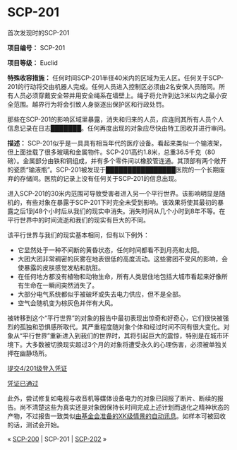 # SCP-201
                        




首次发现时的SCP-201



**项目编号：** SCP-201

**项目等级：** Euclid

**特殊收容措施：** 任何时间SCP-201半径40米内的区域为无人区。任何关于SCP-201的行动将交由机器人完成。任何人员进入控制区必须由2名安保人员陪同。所有人员必须穿戴安全带并用安全绳系在墙壁上。绳子将允许到达3米以内之最小安全范围。越界行为将会引致人身驱逐出保护区和行政处罚。

那些在SCP-201的影响区域里暴露，消失和归来的人员，应连同其所有人员个人信息记录在日志███████。任何再度出现的对象应尽快由特工回收并进行审问。

**描述：** SCP-201似乎是一具具有相当年代的医疗设备。看起来类似一个输液架，但上面挂载了很多玻璃和金属物件。SCP-201高约1.8米，总重36.5千克（80磅）。金属部分由铁和铜组成，并有多个零件间以橡胶管连通。其顶部有两个敞开的瓷质“输液瓶”。SCP-201被发现于████████████████医院的一个长期废弃的存储间。医院的记录上没有任何关于SCP-201的信息出现。

进入SCP-201的30米内范围可导致受害者进入另一个平行世界。该影响明显是随机的，有些对象在暴露于SCP-201下时完全未受到影响。该效果将使其最初的暴露之后1到48个小时后从我们的现实中消失。消失时间从几个小时到8年不等。在平行世界中的时间流逝和我们的现实有巨大的不同。

该平行世界与我们的现实基本相同，但有以下例外：

- 它显然处于一种不间断的黄昏状态，任何时间都看不到月亮和太阳。
- 大团大团非常稠密的灰雾在地表很低的高度流动。这些雾团不受风的影响，会使暴露的皮肤感觉发粘和肮脏。
- 在任何地方都没有植物和动物生命，所有人类居住地包括大城市看起来好像所有生命在一瞬间突然消失了。
- 大部分电气系统都似乎被破坏或失去电力供应，但不是全部。
- 空气会随机变为棕灰色并伴有大风。

被转移到这个“平行世界”的对象的报告中最初表现出惊奇和好奇心，它们很快被强烈的孤独和恐惧感所取代。其严重程度随对象个体和经过时间不同有很大变化。对象从“平行世界”重新进入到我们的世界时，其将引起巨大的震惊，特别是在城市环境下。大多数被切换现实超过3个月的对象将遭受永久的心理伤害，必须被单独关押在幽静场所。


<a shape='rect' class='collapsible-block-link' href='javascript:;'>&#25552;&#20132;4/201&#32423;&#30331;&#20837;&#20973;&#35777;</a>

<a shape='rect' class='collapsible-block-link' href='javascript:;'>&#20973;&#35777;&#24050;&#36890;&#36807;</a>

此外，尝试修复如电视与收音机等媒体设备电力的对象已回报了断片、断续的报告。尚不清楚这些为真实还是对象因保持长时间完成上述计划而退化之精神状态的产物，不过报告一致类似[由基金会准备的XK级情景的自动讯息](/scp-2935)。如样本可被回收的话，测试会开始。






« [SCP-200](/scp-200) | SCP-201 | [SCP-202](/scp-202) »





                    